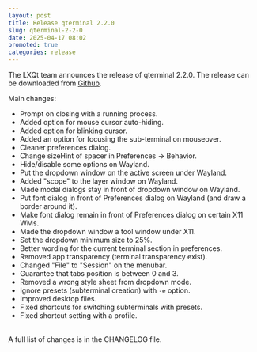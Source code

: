 ```yaml
---
layout: post
title: Release qterminal 2.2.0
slug: qterminal-2-2-0
date: 2025-04-17 08:02
promoted: true
categories: release
---
```


The LXQt team announces the release of qterminal 2.2.0.
The release can be downloaded from [Github](https://github.com/lxqt/qterminal/releases).

Main changes:

 * Prompt on closing with a running process.
 * Added option for mouse cursor auto-hiding.
 * Added option for blinking cursor.
 * Added an option for focusing the sub-terminal on mouseover.
 * Cleaner preferences dialog.
 * Change sizeHint of spacer in Preferences → Behavior.
 * Hide/disable some options on Wayland.
 * Put the dropdown window on the active screen under Wayland.
 * Added "scope" to the layer window on Wayland.
 * Made modal dialogs stay in front of dropdown window on Wayland.
 * Put font dialog in front of Preferences dialog on Wayland (and draw a border around it).
 * Make font dialog remain in front of Preferences dialog on certain X11 WMs.
 * Made the dropdown window a tool window under X11.
 * Set the dropdown minimum size to 25%.
 * Better wording for the current terminal section in preferences.
 * Removed app transparency (terminal transparency exist).
 * Changed "File" to "Session" on the menubar.
 * Guarantee that tabs position is between 0 and 3.
 * Removed a wrong style sheet from dropdown mode.
 * Ignore presets (subterminal creation) with `-e` option.
 * Improved desktop files.
 * Fixed shortcuts for switching subterminals with presets.
 * Fixed shortcut setting with a profile.


<br/>
A full list of changes is in the CHANGELOG file.
<br/>
